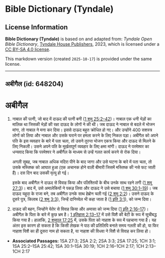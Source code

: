 # Bible Dictionary (Tyndale)

## License Information

**Bible Dictionary (Tyndale)** is based on and adapted from: _Tyndale Open Bible Dictionary_, [Tyndale House Publishers](https://tyndaleopenresources.com/), 2023, which is licensed under a [CC BY-SA 4.0 license](https://creativecommons.org/licenses/by-sa/4.0/legalcode.en).

This markdown version (created `2025-10-17`) is provided under the same license.



--------------------------------

## अबीगैल (id: 648204)

अबीगैल
======

1. नाबाल की पत्नी, जो बाद में दाऊद की पत्नी बनी ([1 शमू 25:2–42](https://ref.ly/1Sam25:2-1Sam25:42))। नाबाल एक धनी भेड़ों का मालिक था जिसकी भेड़ों की रक्षा दाऊद के लोगों ने की थी। जब दाऊद ने नाबाल से बदले में भोजन मांगा, तो नाबाल ने मना कर दिया। इससे दाऊद बहुत क्रोधित हो गए। और उन्होंने 400 सशस्त्र लोगों को लिया और नाबाल और उसके घराने पर हमला करने के लिए निकल पड़ा। अबीगैल को अपने पति के इस व्यवहार के बारे में पता चला, तो उसने तुरन्त भोजन एकत्र किया और दाऊद से मिलने के लिए निकली। उसने अपने पति के मूर्खतापूर्ण व्यवहार के लिए क्षमा मांगी। दाऊद ने परमेश्वर का धन्यवाद किया कि परमेश्वर ने अबीगैल के माध्यम से उन्हें गलत कार्य करने से रोक दिया।

    अगली सुबह, जब नाबाल अधिक मदिरा पीने के बाद जागा और उसे घटना के बारे में पता चला, तो उसके मस्तिष्क को आघात हुआ (एक अचानक होने वाली बीमारी जिसमें मस्तिष्क की नसे फट जाती हैं)। दस दिन बाद उसकी मृत्यु हो गई।

    इसके बाद अबीगैल ने दाऊद से विवाह किया और पलिश्तियों के बीच उनके साथ रहने लगी ([1 शमू 27:3](https://ref.ly/1Sam27:3))। बाद में, उसे अमालेकियों ने पकड़ लिया और दाऊद ने उसे बचाया ([1 शमू 30:1–19](https://ref.ly/1Sam30:1-1Sam30:19))। जब दाऊद यहूदा के राजा बने, तब अबीगैल उनके साथ हेब्रोन चली गई ([2 शमू 2:2](https://ref.ly/2Sam2:2))। उसने दाऊद के दूसरे पुत्र, किलाब ([2 शमू 3:3](https://ref.ly/2Sam3:3)), जिन्हें दानिय्येल भी कहा जाता है ([1 इति 3:1](https://ref.ly/1Chr3:1)), को जन्म दिया।

2. दाऊद की बहन, जिन्होंने येतेर से विवाह किया और अमासा को जन्म दिया ([1 इति 2:16–17](https://ref.ly/1Chr2:16-1Chr2:17))। अबीगैल के पिता के बारे में कुछ भ्रम है। [1 इतिहास 2:13–17](https://ref.ly/1Chr2:13-1Chr2:17) में उसे यिशै की बेटी के रूप में सूचीबद्ध किया गया है। हालांकि, [2 शमूएल 17:25](https://ref.ly/2Sam17:25) में, उसके पिता को नाहाश के रूप में पहचाना गया है। यह अंतर इस कारण हो सकता है कि किसी लेखक ने पाठ की प्रतिलिपि बनाते समय गलती की हो, या फिर नाहाश यिशै का ही दूसरा नाम हो सकता है, या नाहाश की विधवा ने यिशै से विवाह कर लिया हो।

* **Associated Passages:** 1SA 27:3; 2SA 2:2; 2SA 3:3; 2SA 17:25; 1CH 3:1; 1SA 25:2–1SA 25:42; 1SA 30:1–1SA 30:19; 1CH 2:16–1CH 2:17; 1CH 2:13–1CH 2:17

